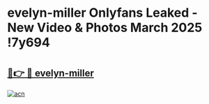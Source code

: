 # evelyn-miller Onlyfans Leaked - New Video & Photos March 2025 !7y694

# <h2><a href="https://wv611o.iuczelnia.edu.pl?title=evelyn-miller&ref=7y694">🔗👉 🔴 evelyn-miller</a></h2>

[![acn](https://github.com/user-attachments/assets/0f9c940e-d8b0-45ae-aac7-cd30a18b3e1c)](https://wv611o.iuczelnia.edu.pl?title=evelyn-miller&ref=7y694)

